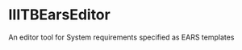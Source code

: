 IIITBEarsEditor
===============

An editor tool for System requirements specified as EARS templates
